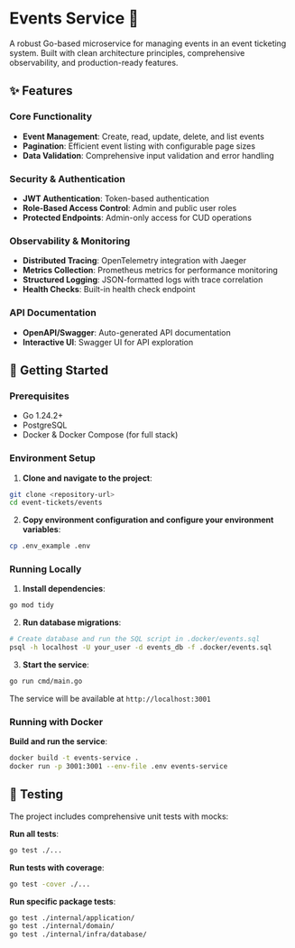 # Events Service 🎫

A robust Go-based microservice for managing events in an event ticketing system. Built with clean architecture principles, comprehensive observability, and production-ready features.

## ✨ Features

### Core Functionality
- **Event Management**: Create, read, update, delete, and list events
- **Pagination**: Efficient event listing with configurable page sizes
- **Data Validation**: Comprehensive input validation and error handling

### Security & Authentication
- **JWT Authentication**: Token-based authentication
- **Role-Based Access Control**: Admin and public user roles
- **Protected Endpoints**: Admin-only access for CUD operations

### Observability & Monitoring
- **Distributed Tracing**: OpenTelemetry integration with Jaeger
- **Metrics Collection**: Prometheus metrics for performance monitoring
- **Structured Logging**: JSON-formatted logs with trace correlation
- **Health Checks**: Built-in health check endpoint

### API Documentation
- **OpenAPI/Swagger**: Auto-generated API documentation
- **Interactive UI**: Swagger UI for API exploration

## 🚀 Getting Started

### Prerequisites
- Go 1.24.2+
- PostgreSQL
- Docker & Docker Compose (for full stack)

### Environment Setup

1. **Clone and navigate to the project**:
```bash
git clone <repository-url>
cd event-tickets/events
```

2. **Copy environment configuration and configure your environment variables**:
```bash
cp .env_example .env
```


### Running Locally

1. **Install dependencies**:
```bash
go mod tidy
```

2. **Run database migrations**:
```bash
# Create database and run the SQL script in .docker/events.sql
psql -h localhost -U your_user -d events_db -f .docker/events.sql
```

3. **Start the service**:
```bash
go run cmd/main.go
```

The service will be available at `http://localhost:3001`

### Running with Docker

**Build and run the service**:
```bash
docker build -t events-service .
docker run -p 3001:3001 --env-file .env events-service
```

## 🧪 Testing

The project includes comprehensive unit tests with mocks:

**Run all tests**:
```bash
go test ./...
```

**Run tests with coverage**:
```bash
go test -cover ./...
```

**Run specific package tests**:
```bash
go test ./internal/application/
go test ./internal/domain/
go test ./internal/infra/database/
```
